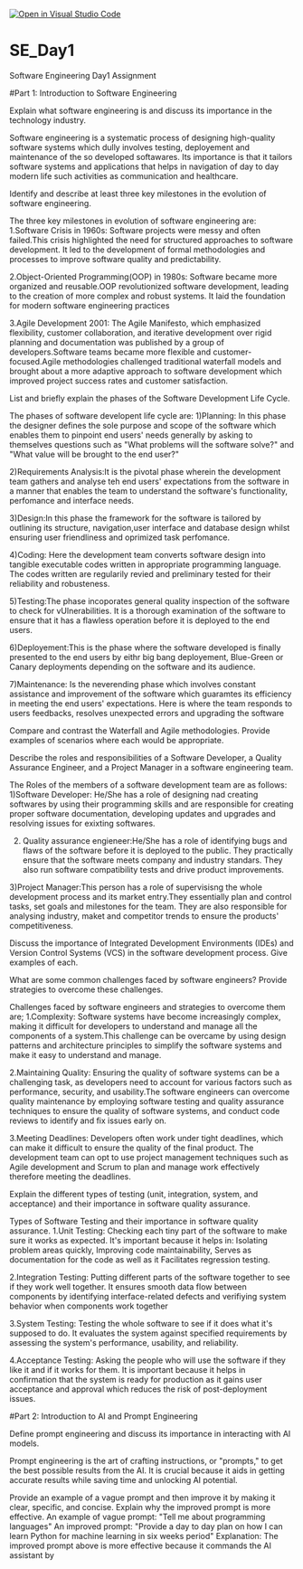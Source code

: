 [![Open in Visual Studio Code](https://classroom.github.com/assets/open-in-vscode-2e0aaae1b6195c2367325f4f02e2d04e9abb55f0b24a779b69b11b9e10269abc.svg)](https://classroom.github.com/online_ide?assignment_repo_id=15562327&assignment_repo_type=AssignmentRepo)
# SE_Day1
Software Engineering Day1 Assignment

#Part 1: Introduction to Software Engineering

Explain what software engineering is and discuss its importance in the technology industry.

Software engineering is a systematic process of designing high-quality software systems which dully involves testing, deployement and maintenance of the so developed softawares. Its importance is that it tailors software systems and applications that helps in navigation of day to day modern life such activities as communication and healthcare. 



Identify and describe at least three key milestones in the evolution of software engineering.

The three key milestones in evolution of software engineering are:
1.Software Crisis in 1960s: Software projects were messy and often failed.This crisis highlighted the need for structured approaches to software development. It led to the development of formal methodologies and processes to improve software quality and predictability.

2.Object-Oriented Programming(OOP) in 1980s: Software became more organized and reusable.OOP revolutionized software development, leading to the creation of more complex and robust systems. It laid the foundation for modern software engineering practices

3.Agile Development 2001: The Agile Manifesto, which emphasized flexibility, customer collaboration, and iterative development over rigid planning and documentation was published by a group of  developers.Software teams became more flexible and customer-focused.Agile methodologies challenged traditional waterfall models and brought about a more adaptive approach to software development which improved project success rates and customer satisfaction.



List and briefly explain the phases of the Software Development Life Cycle.

The phases of software developent life cycle are:
1)Planning: In this phase the designer defines the sole purpose and scope of the software which enables them to pinpoint end users' needs generally by asking to themselves questions such as "What problems will the software solve?" and "What value will be brought to the end user?"

2)Requirements Analysis:It is the pivotal phase wherein the development team gathers and analyse teh end users' expectations from the software in a manner that enables the team to understand the software's functionality, perfomance and interface needs.

3)Design:In this phase the framework for the software is tailored by outlining its structure, navigation,user interface and database design whilst ensuring user friendliness and oprimized task perfomance.

4)Coding: Here the development team converts software design into tangible executable codes written in appropriate programming language. The codes written are regularily revied and preliminary tested for their reliability and robusteness.

5)Testing:The phase incoporates general quality inspection of the software to check for vUlnerabilities. It is a thorough examination of the software to ensure that it has a flawless operation before it is deployed to the end users.

6)Deployement:This is the phase where the software developed is finally presented to the end users by eithr big bang deployement, Blue-Green or Canary deployments depending on the software and its audience.

7)Maintenance: Is the neverending phase which involves constant assistance and improvement of the software which guaramtes its efficiency in meeting the end users' expectations. Here is where the team responds to users feedbacks, resolves unexpected errors and upgrading the software

Compare and contrast the Waterfall and Agile methodologies. Provide examples of scenarios where each would be appropriate.



Describe the roles and responsibilities of a Software Developer, a Quality Assurance Engineer, and a Project Manager in a software engineering team.

The Roles of the members of a software development team are as follows:
1)Software Developer: He/She has a role of designing nad creating softwares by using their programming skills and are responsible for creating proper software documentation, developing updates and upgrades and resolving issues for exixting softwares.

2) Quality assurance engieneer:He/She has a role of identifying bugs and flaws of the software before it is deployed to the public. They practically ensure that the software meets company and industry standars. They also run software compatibility tests and drive product improvements.

3)Project Manager:This person has a role of supervisisng the whole development process and its market entry.They essentially plan and control tasks, set goals and milestones for the team. They are also responsible for analysing industry, maket and competitor trends to ensure the products' competitiveness.

Discuss the importance of Integrated Development Environments (IDEs) and Version Control Systems (VCS) in the software development process. Give examples of each.


What are some common challenges faced by software engineers? Provide strategies to overcome these challenges.

Challenges faced by software engineers and strategies to overcome them are;
1.Complexity: Software systems have become increasingly complex, making it difficult for developers to understand and manage all the components of a system.This challenge can be overcame by using design patterns and architecture principles to simplify the software systems and make it easy to understand and manage.

2.Maintaining Quality: Ensuring the quality of software systems can be a challenging task, as developers need to account for various factors such as performance, security, and usability.The software engineers can overcome quality maintenance by employing software testing and quality assurance techniques to ensure the quality of software systems, and conduct code reviews to identify and fix issues early on.

3.Meeting Deadlines: Developers often work under tight deadlines, which can make it difficult to ensure the quality of the final product. The development team can opt to use project management techniques such as Agile development and Scrum to plan and manage work effectively therefore meeting the deadlines.



Explain the different types of testing (unit, integration, system, and acceptance) and their importance in software quality assurance.

Types of Software Testing and their importance in software quality assurance.
1.Unit Testing: Checking each tiny part of the software to make sure it works as expected. It's important because it helps in: Isolating problem areas quickly, Improving code maintainability, Serves as documentation for the code as well as it Facilitates regression testing.

2.Integration Testing: Putting different parts of the software together to see if they work well together. It ensures smooth data flow between components by identifying interface-related defects and verifiying system behavior when components work together

3.System Testing: Testing the whole software to see if it does what it's supposed to do. It evaluates the system against specified requirements by assessing the system's performance, usability, and reliability.   

4.Acceptance Testing: Asking the people who will use the software if they like it and if it works for them. It is important because it helps in  confirmation that the system is ready for production as it gains user acceptance and approval which reduces the risk of post-deployment issues.



#Part 2: Introduction to AI and Prompt Engineering


Define prompt engineering and discuss its importance in interacting with AI models.

Prompt engineering is the art of crafting instructions, or "prompts," to get the best possible results from the AI. It is crucial because it aids in  getting accurate results while saving time and unlocking AI potential.


Provide an example of a vague prompt and then improve it by making it clear, specific, and concise. Explain why the improved prompt is more effective.
An example of vague prompt: "Tell me about programming languages"
An improved prompt: "Provide a day to day plan on how I can learn Python for machine learning in six weeks period"
Explanation: The improved prompt above is more effective because it commands the AI assistant by